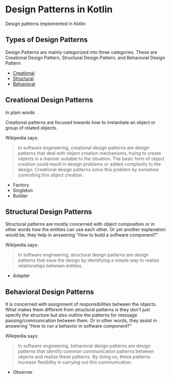 # Design Patterns in Kotlin

Design patterns implemented in Kotlin

## Types of Design Patterns

Design Patterns are mainly categorized into three categories. These are Creational Design Pattern, Structural Design Pattern, and Behavioral Design Pattern

* [Creational](#creational-design-patterns)
* [Structural](#structural-design-patterns)
* [Behavioral](#behavioral-design-patterns)

## Creational Design Patterns

In plain words

Creational patterns are focused towards how to instantiate an object or group of related objects.

Wikipedia says:
> In software engineering, creational design patterns are design patterns that deal with object creation mechanisms,
> trying to create objects in a manner suitable to the situation. The basic form of object creation could result
> in design problems or added complexity to the design. Creational design patterns solve this problem by somehow
> controlling this object creation.

* Factory
* Singleton
* Builder

## Structural Design Patterns

Structural patterns are mostly concerned with object composition or in other words how the entities can use each other. Or yet another explanation would be, they help in answering "How to build a software component?"

Wikipedia says:
> In software engineering, structural design patterns are design patterns that ease the design by identifying a simple
> way to realize relationships between entities.

* Adapter

## Behavioral Design Patterns

It is concerned with assignment of responsibilities between the objects. What makes them different from structural patterns is they don't just specify the structure but also outline the patterns for message passing/communication between them. Or in other words, they assist in answering "How to run a behavior in software component?"

Wikipedia says:
> In software engineering, behavioral design patterns are design patterns that identify common communication patterns
> between objects and realize these patterns. By doing so, these patterns increase flexibility in carrying out this
> communication.

* Observer